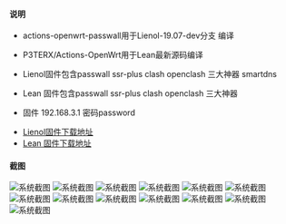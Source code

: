 ﻿#### 说明

* actions-openwrt-passwall用于Lienol-19.07-dev分支 编译
* P3TERX/Actions-OpenWrt用于Lean最新源码编译

* Lienol固件包含passwall ssr-plus clash openclash 三大神器 smartdns 
* Lean  固件包含passwall ssr-plus clash openclash 三大神器 
* 固件 192.168.3.1  密码password

- [Lienol固件下载地址](https://github.com/kenzok8/actions-openwrt-passwall/actions)
- [Lean  固件下载地址](https://github.com/kenzok8/LEDE-x86_64/actions)


#### 截图

![系统截图](https://github.com/kenzok8/Lienol/blob/master/screenshot/quan.png)
![系统截图](https://github.com/kenzok8/Lienol/blob/master/screenshot/sshot-2.png)
![系统截图](https://github.com/kenzok8/Lienol/blob/master/screenshot/sshot-3.png)
![系统截图](https://github.com/kenzok8/Lienol/blob/master/screenshot/sshot-4.png)
![系统截图](https://github.com/kenzok8/Lienol/blob/master/screenshot/sshot-5.png)
![系统截图](https://github.com/kenzok8/Lienol/blob/master/screenshot/sshot-6.png)
![系统截图](https://github.com/kenzok8/Lienol/blob/master/screenshot/sshot-7.png)
![系统截图](https://github.com/kenzok8/Lienol/blob/master/screenshot/sshot-8.png)
![系统截图](https://github.com/kenzok8/Lienol/blob/master/screenshot/sshot-9.png)
![系统截图](https://github.com/kenzok8/Lienol/blob/master/screenshot/sshot-10.png)
![系统截图](https://github.com/kenzok8/Lienol/blob/master/screenshot/sshot-11.png)
![系统截图](https://github.com/kenzok8/Lienol/blob/master/screenshot/sshot-13.png)
![系统截图](https://github.com/kenzok8/Lienol/blob/master/screenshot/sshot-14.png)
